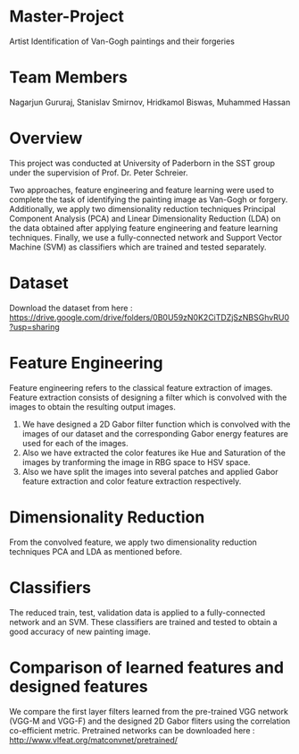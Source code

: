 # Master-Project
Artist Identification of Van-Gogh paintings and their forgeries 

# Team Members

Nagarjun Gururaj, Stanislav Smirnov, Hridkamol Biswas, Muhammed Hassan

# Overview
This project was conducted at University of Paderborn in the SST group under the supervision of Prof. Dr. Peter Schreier. 

Two approaches, feature engineering and feature learning were used to complete the task of identifying the painting image as Van-Gogh or forgery. Additionally, we apply two dimensionality reduction techniques Principal Component Analysis (PCA) and Linear Dimensionality Reduction (LDA) on the data obtained after applying feature engineering and feature learning techniques. Finally, we use a fully-connected network and Support Vector Machine (SVM) as classifiers which are trained and tested separately.

# Dataset

Download the dataset from here :  https://drive.google.com/drive/folders/0B0U59zN0K2CiTDZjSzNBSGhvRU0?usp=sharing

# Feature Engineering 
Feature engineering refers to the classical feature extraction of images. Feature extraction consists of designing a filter which is convolved with the images to obtain the resulting output images. 

1) We have designed a 2D Gabor filter function which is convolved with the images of our dataset and the corresponding Gabor energy features are used for each of the images.
2) Also we have extracted the color features ike Hue and Saturation of the images by tranforming the image in RBG space to HSV space.
3) Also we have split the images into several patches and applied Gabor feature extraction and color feature extraction respectively.

# Dimensionality Reduction 

From the convolved feature, we apply two dimensionality reduction techniques PCA and LDA as mentioned before.

# Classifiers

The reduced train, test, validation data is applied to a fully-connected network and an SVM. These classifiers are trained and tested to obtain a good accuracy of new painting image.

# Comparison of learned features and designed features

We compare the first layer filters learned from the pre-trained VGG network (VGG-M and VGG-F) and the designed 2D Gabor fliters using the correlation co-efficient metric. Pretrained networks can be downloaded here : http://www.vlfeat.org/matconvnet/pretrained/
